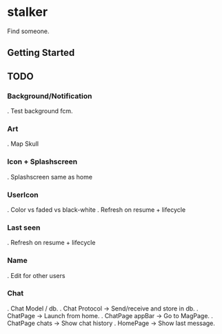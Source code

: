 # stalker

Find someone.

## Getting Started

## TODO

### Background/Notification
. Test background fcm.

### Art
. Map Skull

### Icon + Splashscreen
. Splashscreen same as home

### UserIcon
. Color vs faded vs black-white
. Refresh on resume + lifecycle

### Last seen
. Refresh on resume + lifecycle

### Name
. Edit for other users

### Chat
. Chat Model / db.
. Chat Protocol -> Send/receive and store in db.
. ChatPage -> Launch from home.
. ChatPage appBar -> Go to MagPage.
. ChatPage chats -> Show chat history
. HomePage -> Show last message.
